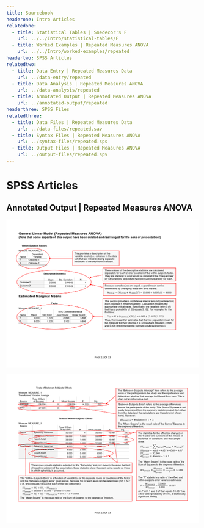 ```yaml
---
title: Sourcebook
headerone: Intro Articles
relatedone:
  - title: Statistical Tables | Snedecor's F
    url: ../../Intro/statistical-tables/F
  - title: Worked Examples | Repeated Measures ANOVA
    url: ../../Intro/worked-examples/repeated
headertwo: SPSS Articles
relatedtwo:
  - title: Data Entry | Repeated Measures Data
    url: ../data-entry/repeated
  - title: Data Analysis | Repeated Measures ANOVA
    url: ../data-analysis/repeated
  - title: Annotated Output | Repeated Measures ANOVA
    url: ../annotated-output/repeated
headerthree: SPSS Files
relatedthree:
  - title: Data Files | Repeated Measures Data
    url: ../data-files/repeated.sav
  - title: Syntax Files | Repeated Measures ANOVA
    url: ../syntax-files/repeated.sps
  - title: Output Files | Repeated Measures ANOVA
    url: ../output-files/repeated.spv
---
```


# SPSS Articles

## Annotated Output | Repeated Measures ANOVA

<p align="center"><kbd><img src="repeated1.png"></kbd></p>
<p align="center"><kbd><img src="repeated2.png"></kbd></p>
